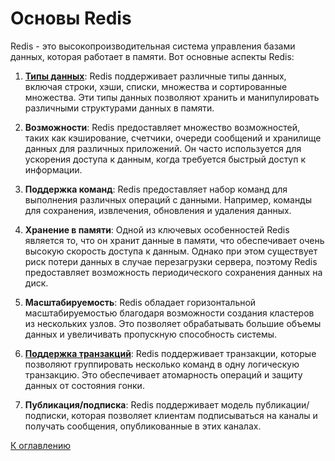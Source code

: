 # Основы Redis

Redis - это высокопроизводительная система управления базами данных, которая работает в памяти. Вот основные аспекты
Redis:

1. **[Типы данных](data-type.md)**: Redis поддерживает различные типы данных, включая строки, хэши, списки, множества и сортированные
   множества. Эти типы данных позволяют хранить и манипулировать различными структурами данных в памяти.

2. **Возможности**: Redis предоставляет множество возможностей, таких как кэширование, счетчики, очереди сообщений и
   хранилище данных для различных приложений. Он часто используется для ускорения доступа к данным, когда требуется
   быстрый доступ к информации.

3. **Поддержка команд**: Redis предоставляет набор команд для выполнения различных операций с данными. Например, команды
   для сохранения, извлечения, обновления и удаления данных.

4. **Хранение в памяти**: Одной из ключевых особенностей Redis является то, что он хранит данные в памяти, что
   обеспечивает очень высокую скорость доступа к данным. Однако при этом существует риск потери данных в случае
   перезагрузки сервера, поэтому Redis предоставляет возможность периодического сохранения данных на диск.

5. **Масштабируемость**: Redis обладает горизонтальной масштабируемостью благодаря возможности создания кластеров из
   нескольких узлов. Это позволяет обрабатывать большие объемы данных и увеличивать пропускную способность системы.

6. **[Поддержка транзакций](transactions.md)**: Redis поддерживает транзакции, которые позволяют группировать несколько команд в одну
   логическую транзакцию. Это обеспечивает атомарность операций и защиту данных от состояния гонки.

7. **Публикация/подписка**: Redis поддерживает модель публикации/подписки, которая позволяет клиентам подписываться на
   каналы и получать сообщения, опубликованные в этих каналах.

[К оглавлению](../readme.md)